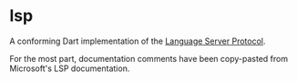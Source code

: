 # lsp


A conforming Dart implementation of the
[Language Server Protocol](https://github.com/Microsoft/language-server-protocol).

For the most part, documentation comments have been copy-pasted from
Microsoft's LSP documentation.